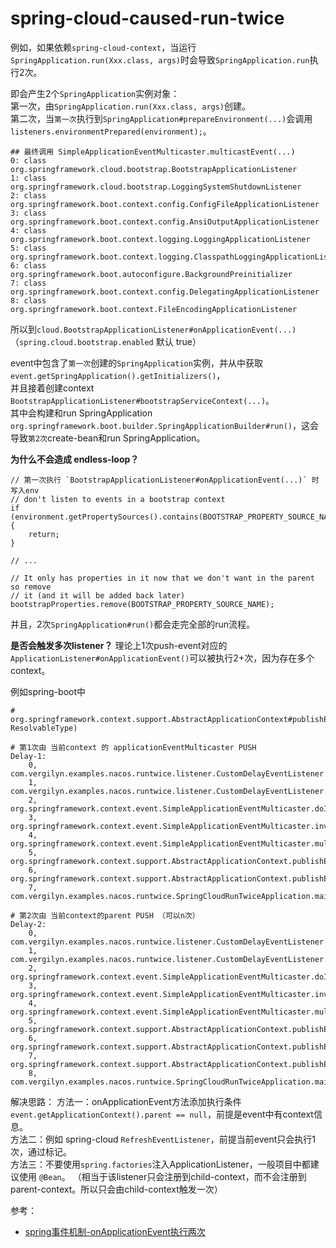 # spring-cloud-caused-run-twice

例如，如果依赖`spring-cloud-context`，当运行`SpringApplication.run(Xxx.class, args)`时会导致`SpringApplication.run`执行2次。

即会产生2个`SpringApplication`实例对象：  
第一次，由`SpringApplication.run(Xxx.class, args)`创建。  
第二次，当`第一次`执行到`SpringApplication#prepareEnvironment(...)`会调用`listeners.environmentPrepared(environment);`。  

```text
## 最终调用 SimpleApplicationEventMulticaster.multicastEvent(...)
0: class org.springframework.cloud.bootstrap.BootstrapApplicationListener
1: class org.springframework.cloud.bootstrap.LoggingSystemShutdownListener
2: class org.springframework.boot.context.config.ConfigFileApplicationListener
3: class org.springframework.boot.context.config.AnsiOutputApplicationListener
4: class org.springframework.boot.context.logging.LoggingApplicationListener
5: class org.springframework.boot.context.logging.ClasspathLoggingApplicationListener
6: class org.springframework.boot.autoconfigure.BackgroundPreinitializer
7: class org.springframework.boot.context.config.DelegatingApplicationListener
8: class org.springframework.boot.context.FileEncodingApplicationListener
```

所以到`cloud.BootstrapApplicationListener#onApplicationEvent(...)`
（`spring.cloud.bootstrap.enabled` 默认 true）

event中包含了`第一次`创建的`SpringApplication`实例，并从中获取`event.getSpringApplication().getInitializers()`，  
并且接着创建context `BootstrapApplicationListener#bootstrapServiceContext(...)`。  
其中会构建和run SpringApplication `org.springframework.boot.builder.SpringApplicationBuilder#run()`，这会导致`第2次`create-bean和run SpringApplication。

**为什么不会造成 endless-loop？**  
```
// 第一次执行 `BootstrapApplicationListener#onApplicationEvent(...)` 时写入env
// don't listen to events in a bootstrap context
if (environment.getPropertySources().contains(BOOTSTRAP_PROPERTY_SOURCE_NAME)) {
    return;
}

// ...

// It only has properties in it now that we don't want in the parent so remove
// it (and it will be added back later)
bootstrapProperties.remove(BOOTSTRAP_PROPERTY_SOURCE_NAME);
```

并且，2次`SpringApplication#run()`都会走完全部的run流程。

**是否会触发多次listener？**
理论上1次push-event对应的`ApplicationListener#onApplicationEvent()`可以被执行2+次，因为存在多个context。  

例如spring-boot中
```text
# org.springframework.context.support.AbstractApplicationContext#publishEvent(Object, ResolvableType)

# 第1次由 当前context 的 applicationEventMulticaster PUSH
Delay-1: 
	0, com.vergilyn.examples.nacos.runtwice.listener.CustomDelayEventListener.onApplicationEvent(CustomDelayEventListener.java:17)
	1, com.vergilyn.examples.nacos.runtwice.listener.CustomDelayEventListener.onApplicationEvent(CustomDelayEventListener.java:9)
	2, org.springframework.context.event.SimpleApplicationEventMulticaster.doInvokeListener(SimpleApplicationEventMulticaster.java:172)
	3, org.springframework.context.event.SimpleApplicationEventMulticaster.invokeListener(SimpleApplicationEventMulticaster.java:165)
	4, org.springframework.context.event.SimpleApplicationEventMulticaster.multicastEvent(SimpleApplicationEventMulticaster.java:139)
	5, org.springframework.context.support.AbstractApplicationContext.publishEvent(AbstractApplicationContext.java:403)
	6, org.springframework.context.support.AbstractApplicationContext.publishEvent(AbstractApplicationContext.java:360)
	7, com.vergilyn.examples.nacos.runtwice.SpringCloudRunTwiceApplication.main(SpringCloudRunTwiceApplication.java:20)

# 第2次由 当前context的parent PUSH （可以n次）
Delay-2: 
	0, com.vergilyn.examples.nacos.runtwice.listener.CustomDelayEventListener.onApplicationEvent(CustomDelayEventListener.java:17)
	1, com.vergilyn.examples.nacos.runtwice.listener.CustomDelayEventListener.onApplicationEvent(CustomDelayEventListener.java:9)
	2, org.springframework.context.event.SimpleApplicationEventMulticaster.doInvokeListener(SimpleApplicationEventMulticaster.java:172)
	3, org.springframework.context.event.SimpleApplicationEventMulticaster.invokeListener(SimpleApplicationEventMulticaster.java:165)
	4, org.springframework.context.event.SimpleApplicationEventMulticaster.multicastEvent(SimpleApplicationEventMulticaster.java:139)
	5, org.springframework.context.support.AbstractApplicationContext.publishEvent(AbstractApplicationContext.java:403)
	6, org.springframework.context.support.AbstractApplicationContext.publishEvent(AbstractApplicationContext.java:409)
	7, org.springframework.context.support.AbstractApplicationContext.publishEvent(AbstractApplicationContext.java:360)
	8, com.vergilyn.examples.nacos.runtwice.SpringCloudRunTwiceApplication.main(SpringCloudRunTwiceApplication.java:20)
```

解决思路：
方法一：onApplicationEvent方法添加执行条件`event.getApplicationContext().parent == null`，前提是event中有context信息。  
方法二：例如 spring-cloud `RefreshEventListener`，前提当前event只会执行1次，通过标记。  
方法三：不要使用`spring.factories`注入ApplicationListener，一般项目中都建议使用 `@Bean`。
（相当于该listener只会注册到child-context，而不会注册到parent-context。所以只会由child-context触发一次）

参考：  
- [spring事件机制-onApplicationEvent执行两次](https://blog.csdn.net/mahl1990/article/details/79298569)

